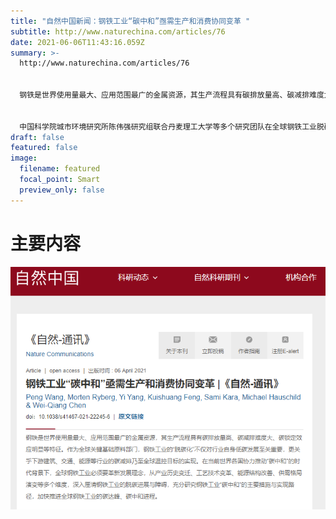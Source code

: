 ```yaml
---
title: "自然中国新闻：钢铁工业“碳中和”亟需生产和消费协同变革 "
subtitle: http://www.naturechina.com/articles/76
date: 2021-06-06T11:43:16.059Z
summary: >-
  http://www.naturechina.com/articles/76


  钢铁是世界使用量最大、应用范围最广的金属资源，其生产流程具有碳排放量高、碳减排难度大、碳锁定效应明显等特征。作为全球关键基础原料部门，钢铁工业的“脱碳化”不仅对行业自身低碳发展至关重要，更关乎下游建筑、交通、能源等行业的碳减排乃至全球温控目标的实现。在当前世界各国协力推动“碳中和”的时代背景下，全球钢铁工业必须要革新发展理念，从产业历史变迁、工艺技术变革、能源结构改善、供需格局演变等多个维度，深入厘清钢铁工业的脱碳进展与障碍，充分研究钢铁工业“碳中和”的主要措施与实现路径，加快推进全球钢铁工业的碳达峰、碳中和进程。


  中国科学院城市环境研究所陈伟强研究组联合丹麦理工大学等多个研究团队在全球钢铁工业脱碳障碍与路径研究方面取得重要进展，相关研究成果以《全球钢铁工业脱碳进程停滞与脱碳策略研究》（*Efficiency Stagnation in Global Steel Production Urges Joint Supply-and-Demand-side Mitigation Efforts*）为题，在线发表在***Nature Communications*** 上。该研究基于全生命周期视角，综合运用物质流分析和生命周期评价方法，以1900-2015年为时间边界，系统研究了采矿、烧结（球团）、炼铁、炼钢、轧钢等19个钢铁生产工艺流程的技术发展历程，量化分析了全球钢铁生产、消费、报废的时空格局及其演变特征，全面评估了钢铁全生命周期各工艺流程的能耗和温室气体排放历史变化趋势，深入探索了钢铁冶炼工艺技术创新、物质代谢格局演变与温室气体排放增长之间的相互影响机制，分析得到全球钢铁工业低碳发展的主要趋势与重要挑战如下：
draft: false
featured: false
image:
  filename: featured
  focal_point: Smart
  preview_only: false
---
```

# 主要内容

![](屏幕截图-2022-05-03-195453.png)